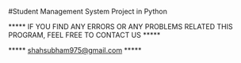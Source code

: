#Student Management System Project in Python

***** IF YOU FIND ANY ERRORS OR ANY PROBLEMS RELATED THIS PROGRAM, FEEL FREE TO CONTACT US *****  


***** shahsubham975@gmail.com *****
